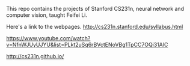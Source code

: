 This repo contains the projects of Stanford CS231n, neural network and computer vision, taught Feifei Li.

Here's a link to the webpages.
http://cs231n.stanford.edu/syllabus.html

https://www.youtube.com/watch?v=NfnWJUyUJYU&list=PLkt2uSq6rBVctENoVBg1TpCC7OQi31AlC

http://cs231n.github.io/
